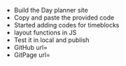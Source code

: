 * Build the Day planner site
* Copy and paste the provided code
* Started adding codes for timeblocks
* layout functions in JS 
* Test it in local and publish
* GitHub url=
* GitPage url=